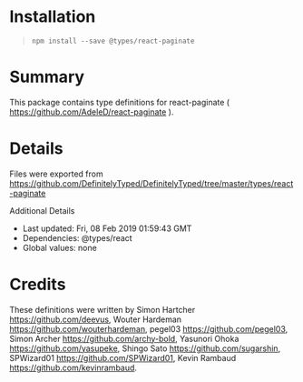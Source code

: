 # Installation
> `npm install --save @types/react-paginate`

# Summary
This package contains type definitions for react-paginate ( https://github.com/AdeleD/react-paginate ).

# Details
Files were exported from https://github.com/DefinitelyTyped/DefinitelyTyped/tree/master/types/react-paginate

Additional Details
 * Last updated: Fri, 08 Feb 2019 01:59:43 GMT
 * Dependencies: @types/react
 * Global values: none

# Credits
These definitions were written by Simon Hartcher <https://github.com/deevus>, Wouter Hardeman <https://github.com/wouterhardeman>, pegel03 <https://github.com/pegel03>, Simon Archer <https://github.com/archy-bold>, Yasunori Ohoka <https://github.com/yasupeke>, Shingo Sato <https://github.com/sugarshin>, SPWizard01 <https://github.com/SPWizard01>, Kevin Rambaud <https://github.com/kevinrambaud>.
